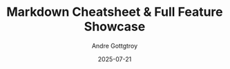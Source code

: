 ---
id: 102
title: "Markdown Cheatsheet & Full Feature Showcase"
date: "2025-07-21"
author: "Andre Gottgtroy"
tags: ["Reference", "Template", "Markdown"]
featured: false
series: "Website Guide"
part: 2
content:
  - type: heading
    text: "Basic Content Types"
  - type: paragraph
    text: "This is a standard paragraph. You can write your main content here. To make text **bold**, you wrap it in double asterisks. To make it *italic*, you use single asterisks. For ***both***, use three."
  - type: list
    items:
      - "This is the first item in a list."
      - "This is the second item."
      - "<strong>This item uses HTML for bolding.</strong>"
      - "<em>This item uses HTML for italics.</em>"
  - type: blockquote
    text: "This is a blockquote. It's great for highlighting a key takeaway or a quote that inspired you during development."

  - type: heading
    text: "Media Content Types"
  - type: paragraph
    text: "Below is an example of a single, standard image. It will align to the left by default."
  - type: image
    src: '/ravenhill-image.png'
    alt: "A standard image example."
  - type: paragraph
    text: "Next is a video, which is perfect for showing gameplay."
  - type: video
    videoId: "oq9raTB9cHM"
    alt: "YouTube trailer for the game Ravenhill."
  - type: paragraph
    text: "And here is an auto-sliding gallery for multiple screenshots."
  - type: gallery
    screenshots:
      - "https://placehold.co/1600x900/18181b/8b5cf6?text=Gallery+Image+1"
      - "https://placehold.co/1600x900/18181b/8b5cf6?text=Gallery+Image+2"
      - "https://placehold.co/1600x900/18181b/8b5cf6?text=Gallery+Image+3"
    alt: "A gallery showing various in-game screenshots."

  - type: heading
    text: "Advanced Formatting with HTML"
  - type: paragraph
    text: "For more control, you can use the 'html' type. This is how you can align text."
  - type: html
    value: '<p class="text-center">This entire paragraph is centered.</p>'
  - type: html
    value: '<p class="text-right">And this paragraph is right-aligned.</p>'
  
  - type: paragraph
    text: "You can also use this method to center images."
  - type: html
    value: '<div class="flex justify-center my-8"><img src="/ravenhill-image.png" alt="A centered image" class="rounded-lg shadow-lg"></div>'

  - type: heading
    text: "Combining Styles"
  - type: paragraph
    text: "Finally, here is how you can combine multiple styles onto a single piece of text. My work is heavily influenced by the design talks on <span class='text-violet-400'>***the official GDC channel***</span>, which is an invaluable resource for any game designer."

  - type: paragraph
    text: "My design philosophy is heavily inspired by the principles I learned from the level design analysis on [GDC's YouTube channel](https://www.youtube.com/channel/UC0JB7TSe4MA MoscpbWGo-pA). I often start by creating a simple blockout in Unity."
---